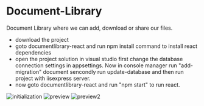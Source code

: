 # Document-Library
Document Library where we can add, download or share our files.

- download the project
- goto documentlibrary-react and run npm install command to install react dependencies
- open the project solution in visual studio first change the database connection settings in appsettings. Now in console manager run "add-migration" document sencondly run update-database and then run project with iisexpress server.
- now goto documentlibrary-react and run "npm start" to run react.

![initialization](https://user-images.githubusercontent.com/81517449/178493831-979cd2dd-767e-4eab-bb75-4e9c687ff49b.jpg)
![preview](https://user-images.githubusercontent.com/81517449/178493878-c5e79db3-c81f-4dbc-9d65-4b9144ee0da9.jpg)
![preview2](https://user-images.githubusercontent.com/81517449/178493883-4d0cc1e5-2331-42b9-b760-bc322a76f326.jpg)